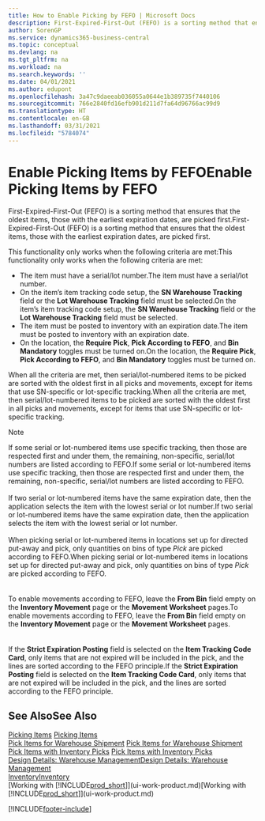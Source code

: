 ```yaml
---
title: How to Enable Picking by FEFO | Microsoft Docs
description: First-Expired-First-Out (FEFO) is a sorting method that ensures that the oldest items, those with the earliest expiration dates, are picked first.
author: SorenGP
ms.service: dynamics365-business-central
ms.topic: conceptual
ms.devlang: na
ms.tgt_pltfrm: na
ms.workload: na
ms.search.keywords: ''
ms.date: 04/01/2021
ms.author: edupont
ms.openlocfilehash: 3a47c9daeeab036055a0644e1b389735f7440106
ms.sourcegitcommit: 766e2840fd16efb901d211d7fa64d96766ac99d9
ms.translationtype: HT
ms.contentlocale: en-GB
ms.lasthandoff: 03/31/2021
ms.locfileid: "5784074"
---
```

# <a name="enable-picking-items-by-fefo"></a><span data-ttu-id="24430-103">Enable Picking Items by FEFO</span><span class="sxs-lookup"><span data-stu-id="24430-103">Enable Picking Items by FEFO</span></span>
<span data-ttu-id="24430-104">First-Expired-First-Out (FEFO) is a sorting method that ensures that the oldest items, those with the earliest expiration dates, are picked first.</span><span class="sxs-lookup"><span data-stu-id="24430-104">First-Expired-First-Out (FEFO) is a sorting method that ensures that the oldest items, those with the earliest expiration dates, are picked first.</span></span>  

 <span data-ttu-id="24430-105">This functionality only works when the following criteria are met:</span><span class="sxs-lookup"><span data-stu-id="24430-105">This functionality only works when the following criteria are met:</span></span>  

-   <span data-ttu-id="24430-106">The item must have a serial/lot number.</span><span class="sxs-lookup"><span data-stu-id="24430-106">The item must have a serial/lot number.</span></span>  
-   <span data-ttu-id="24430-107">On the item’s item tracking code setup, the **SN Warehouse Tracking** field or the **Lot Warehouse Tracking** field must be selected.</span><span class="sxs-lookup"><span data-stu-id="24430-107">On the item’s item tracking code setup, the **SN Warehouse Tracking** field or the **Lot Warehouse Tracking** field must be selected.</span></span>  
-   <span data-ttu-id="24430-108">The item must be posted to inventory with an expiration date.</span><span class="sxs-lookup"><span data-stu-id="24430-108">The item must be posted to inventory with an expiration date.</span></span>  
-   <span data-ttu-id="24430-109">On the location, the **Require Pick**, **Pick According to FEFO**, and **Bin Mandatory** toggles must be turned on.</span><span class="sxs-lookup"><span data-stu-id="24430-109">On the location, the **Require Pick**, **Pick According to FEFO**, and **Bin Mandatory** toggles must be turned on.</span></span>  

 <span data-ttu-id="24430-110">When all the criteria are met, then serial/lot-numbered items to be picked are sorted with the oldest first in all picks and movements, except for items that use SN-specific or lot-specific tracking.</span><span class="sxs-lookup"><span data-stu-id="24430-110">When all the criteria are met, then serial/lot-numbered items to be picked are sorted with the oldest first in all picks and movements, except for items that use SN-specific or lot-specific tracking.</span></span>  

> [!NOTE]  
> <span data-ttu-id="24430-111">If some serial or lot-numbered items use specific tracking, then those are respected first and under them, the remaining, non-specific, serial/lot numbers are listed according to FEFO.</span><span class="sxs-lookup"><span data-stu-id="24430-111">If some serial or lot-numbered items use specific tracking, then those are respected first and under them, the remaining, non-specific, serial/lot numbers are listed according to FEFO.</span></span>
<br /><br />
<span data-ttu-id="24430-112">If two serial or lot-numbered items have the same expiration date, then the application selects the item with the lowest serial or lot number.</span><span class="sxs-lookup"><span data-stu-id="24430-112">If two serial or lot-numbered items have the same expiration date, then the application selects the item with the lowest serial or lot number.</span></span>
<br /><br />
<span data-ttu-id="24430-113">When picking serial or lot-numbered items in locations set up for directed put-away and pick, only quantities on bins of type *Pick* are picked according to FEFO.</span><span class="sxs-lookup"><span data-stu-id="24430-113">When picking serial or lot-numbered items in locations set up for directed put-away and pick, only quantities on bins of type *Pick* are picked according to FEFO.</span></span>  
<br /><br />
<span data-ttu-id="24430-114">To enable movements according to FEFO, leave the **From Bin** field empty on the **Inventory Movement** page or the **Movement Worksheet** pages.</span><span class="sxs-lookup"><span data-stu-id="24430-114">To enable movements according to FEFO, leave the **From Bin** field empty on the **Inventory Movement** page or the **Movement Worksheet** pages.</span></span>  
<br /><br />
<span data-ttu-id="24430-115">If the **Strict Expiration Posting** field is selected on the **Item Tracking Code Card**, only items that are not expired will be included in the pick, and the lines are sorted according to the FEFO principle.</span><span class="sxs-lookup"><span data-stu-id="24430-115">If the **Strict Expiration Posting** field is selected on the **Item Tracking Code Card**, only items that are not expired will be included in the pick, and the lines are sorted according to the FEFO principle.</span></span>

## <a name="see-also"></a><span data-ttu-id="24430-116">See Also</span><span class="sxs-lookup"><span data-stu-id="24430-116">See Also</span></span>  
<span data-ttu-id="24430-117">[Picking Items](warehouse-pick-items.md) </span><span class="sxs-lookup"><span data-stu-id="24430-117">[Picking Items](warehouse-pick-items.md) </span></span>  
<span data-ttu-id="24430-118">[Pick Items for Warehouse Shipment](warehouse-how-to-pick-items-for-warehouse-shipment.md) </span><span class="sxs-lookup"><span data-stu-id="24430-118">[Pick Items for Warehouse Shipment](warehouse-how-to-pick-items-for-warehouse-shipment.md) </span></span>  
<span data-ttu-id="24430-119">[Pick Items with Inventory Picks](warehouse-how-to-pick-items-with-inventory-picks.md) </span><span class="sxs-lookup"><span data-stu-id="24430-119">[Pick Items with Inventory Picks](warehouse-how-to-pick-items-with-inventory-picks.md) </span></span>  
[<span data-ttu-id="24430-120">Design Details: Warehouse Management</span><span class="sxs-lookup"><span data-stu-id="24430-120">Design Details: Warehouse Management</span></span>](design-details-warehouse-management.md)  
[<span data-ttu-id="24430-121">Inventory</span><span class="sxs-lookup"><span data-stu-id="24430-121">Inventory</span></span>](inventory-manage-inventory.md)  
<span data-ttu-id="24430-122">[Working with [!INCLUDE[prod_short](includes/prod_short.md)]](ui-work-product.md)</span><span class="sxs-lookup"><span data-stu-id="24430-122">[Working with [!INCLUDE[prod_short](includes/prod_short.md)]](ui-work-product.md)</span></span>


[!INCLUDE[footer-include](includes/footer-banner.md)]